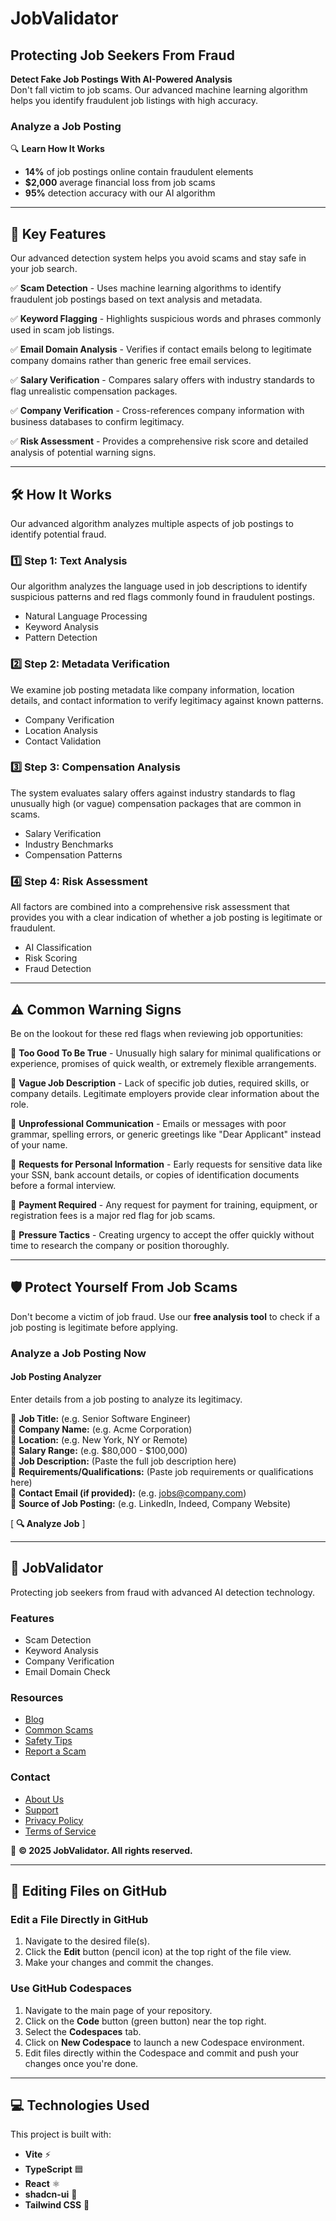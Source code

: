 # JobValidator

## Protecting Job Seekers From Fraud
**Detect Fake Job Postings With AI-Powered Analysis**  
Don't fall victim to job scams. Our advanced machine learning algorithm helps you identify fraudulent job listings with high accuracy.

### Analyze a Job Posting  
🔍 **Learn How It Works**

- **14%** of job postings online contain fraudulent elements
- **$2,000** average financial loss from job scams
- **95%** detection accuracy with our AI algorithm

---

## 🚀 Key Features
Our advanced detection system helps you avoid scams and stay safe in your job search.

✅ **Scam Detection** - Uses machine learning algorithms to identify fraudulent job postings based on text analysis and metadata.

✅ **Keyword Flagging** - Highlights suspicious words and phrases commonly used in scam job listings.

✅ **Email Domain Analysis** - Verifies if contact emails belong to legitimate company domains rather than generic free email services.

✅ **Salary Verification** - Compares salary offers with industry standards to flag unrealistic compensation packages.

✅ **Company Verification** - Cross-references company information with business databases to confirm legitimacy.

✅ **Risk Assessment** - Provides a comprehensive risk score and detailed analysis of potential warning signs.

---

## 🛠 How It Works
Our advanced algorithm analyzes multiple aspects of job postings to identify potential fraud.

### 1️⃣ Step 1: Text Analysis
Our algorithm analyzes the language used in job descriptions to identify suspicious patterns and red flags commonly found in fraudulent postings.
- Natural Language Processing
- Keyword Analysis
- Pattern Detection

### 2️⃣ Step 2: Metadata Verification
We examine job posting metadata like company information, location details, and contact information to verify legitimacy against known patterns.
- Company Verification
- Location Analysis
- Contact Validation

### 3️⃣ Step 3: Compensation Analysis
The system evaluates salary offers against industry standards to flag unusually high (or vague) compensation packages that are common in scams.
- Salary Verification
- Industry Benchmarks
- Compensation Patterns

### 4️⃣ Step 4: Risk Assessment
All factors are combined into a comprehensive risk assessment that provides you with a clear indication of whether a job posting is legitimate or fraudulent.
- AI Classification
- Risk Scoring
- Fraud Detection

---

## ⚠️ Common Warning Signs
Be on the lookout for these red flags when reviewing job opportunities:

🚩 **Too Good To Be True** - Unusually high salary for minimal qualifications or experience, promises of quick wealth, or extremely flexible arrangements.

🚩 **Vague Job Description** - Lack of specific job duties, required skills, or company details. Legitimate employers provide clear information about the role.

🚩 **Unprofessional Communication** - Emails or messages with poor grammar, spelling errors, or generic greetings like "Dear Applicant" instead of your name.

🚩 **Requests for Personal Information** - Early requests for sensitive data like your SSN, bank account details, or copies of identification documents before a formal interview.

🚩 **Payment Required** - Any request for payment for training, equipment, or registration fees is a major red flag for job scams.

🚩 **Pressure Tactics** - Creating urgency to accept the offer quickly without time to research the company or position thoroughly.

---

## 🛡 Protect Yourself From Job Scams
Don't become a victim of job fraud. Use our **free analysis tool** to check if a job posting is legitimate before applying.

### Analyze a Job Posting Now
#### **Job Posting Analyzer**
Enter details from a job posting to analyze its legitimacy.

🔹 **Job Title:** (e.g. Senior Software Engineer)  
🔹 **Company Name:** (e.g. Acme Corporation)  
🔹 **Location:** (e.g. New York, NY or Remote)  
🔹 **Salary Range:** (e.g. $80,000 - $100,000)  
🔹 **Job Description:** (Paste the full job description here)  
🔹 **Requirements/Qualifications:** (Paste job requirements or qualifications here)  
🔹 **Contact Email (if provided):** (e.g. jobs@company.com)  
🔹 **Source of Job Posting:** (e.g. LinkedIn, Indeed, Company Website)  

[ **🔍 Analyze Job** ]

---

## 🏢 JobValidator
Protecting job seekers from fraud with advanced AI detection technology.

### **Features**
- Scam Detection
- Keyword Analysis
- Company Verification
- Email Domain Check

### **Resources**
- [Blog](#)
- [Common Scams](#)
- [Safety Tips](#)
- [Report a Scam](#)

### **Contact**
- [About Us](#)
- [Support](#)
- [Privacy Policy](#)
- [Terms of Service](#)

📌 **© 2025 JobValidator. All rights reserved.**

---

## 📝 Editing Files on GitHub
### **Edit a File Directly in GitHub**
1. Navigate to the desired file(s).
2. Click the **Edit** button (pencil icon) at the top right of the file view.
3. Make your changes and commit the changes.

### **Use GitHub Codespaces**
1. Navigate to the main page of your repository.
2. Click on the **Code** button (green button) near the top right.
3. Select the **Codespaces** tab.
4. Click on **New Codespace** to launch a new Codespace environment.
5. Edit files directly within the Codespace and commit and push your changes once you're done.

---

## 💻 Technologies Used
This project is built with:
- **Vite** ⚡
- **TypeScript** 🟦
- **React** ⚛️
- **shadcn-ui** 🎨
- **Tailwind CSS** 🌊

